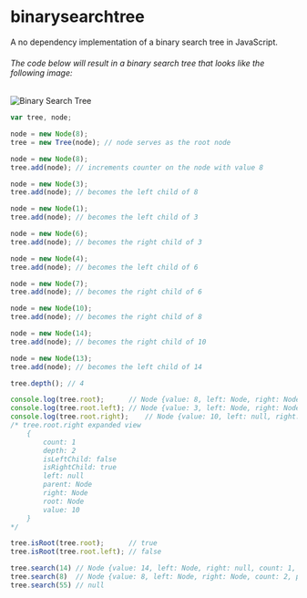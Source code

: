 # binarysearchtree
A no dependency implementation of a binary search tree in JavaScript.


###### The code below will result in a binary search tree that looks like the following image:

![Binary Search Tree](http://www.nczonline.net/images/wp-content/uploads/2009/06/500px-Binary_search_tree.svg_-300x250.png)
```javascript
var tree, node;

node = new Node(8);
tree = new Tree(node); // node serves as the root node

node = new Node(8);
tree.add(node); // increments counter on the node with value 8

node = new Node(3);
tree.add(node); // becomes the left child of 8

node = new Node(1);
tree.add(node); // becomes the left child of 3

node = new Node(6);
tree.add(node); // becomes the right child of 3

node = new Node(4);
tree.add(node); // becomes the left child of 6

node = new Node(7);
tree.add(node); // becomes the right child of 6

node = new Node(10);
tree.add(node); // becomes the right child of 8

node = new Node(14);
tree.add(node); // becomes the right child of 10

node = new Node(13);
tree.add(node); // becomes the left child of 14

tree.depth(); // 4

console.log(tree.root); 	 // Node {value: 8, left: Node, right: Node, count: 2, parent: null…}
console.log(tree.root.left); // Node {value: 3, left: Node, right: Node, count: 1, parent: Node…}
console.log(tree.root.right); 	 // Node {value: 10, left: null, right: Node, count: 1, parent: Node…}
/* tree.root.right expanded view
	{
		count: 1
		depth: 2
		isLeftChild: false
		isRightChild: true
		left: null
		parent: Node
		right: Node
		root: Node
		value: 10
	}
*/

tree.isRoot(tree.root); 	 // true
tree.isRoot(tree.root.left); // false

tree.search(14) // Node {value: 14, left: Node, right: null, count: 1, parent: Node…}
tree.search(8)  // Node {value: 8, left: Node, right: Node, count: 2, parent: null…}
tree.search(55) // null
```
